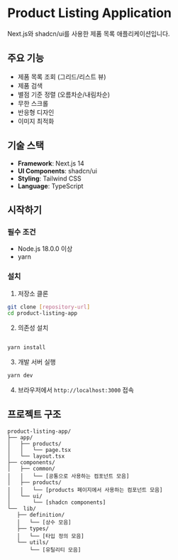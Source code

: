# Product Listing Application

Next.js와 shadcn/ui를 사용한 제품 목록 애플리케이션입니다.

## 주요 기능

- 제품 목록 조회 (그리드/리스트 뷰)
- 제품 검색
- 별점 기준 정렬 (오름차순/내림차순)
- 무한 스크롤
- 반응형 디자인
- 이미지 최적화

## 기술 스택

- **Framework**: Next.js 14
- **UI Components**: shadcn/ui
- **Styling**: Tailwind CSS
- **Language**: TypeScript

## 시작하기

### 필수 조건

- Node.js 18.0.0 이상
- yarn

### 설치

1. 저장소 클론
```bash
git clone [repository-url]
cd product-listing-app
```

2. 의존성 설치
```bash

yarn install
```

3. 개발 서버 실행
```bash
yarn dev
```

4. 브라우저에서 `http://localhost:3000` 접속

## 프로젝트 구조

```
product-listing-app/
├── app/
│   ├── products/
│   │   └── page.tsx
│   └── layout.tsx
├── components/
│   ├── common/
│   │   └── [공통으로 사용하는 컴포넌트 모음]
│   ├── products/
│   │   └── [products 페이지에서 사용하는 컴포넌트 모음]
│   └── ui/
│       └── [shadcn components]
└──  lib/
   ├── definition/
   │   └── [상수 모음]
   ├── types/
   │   └── [타입 정의 모음]
   └── utils/
       └── [유틸리티 모음]

```
